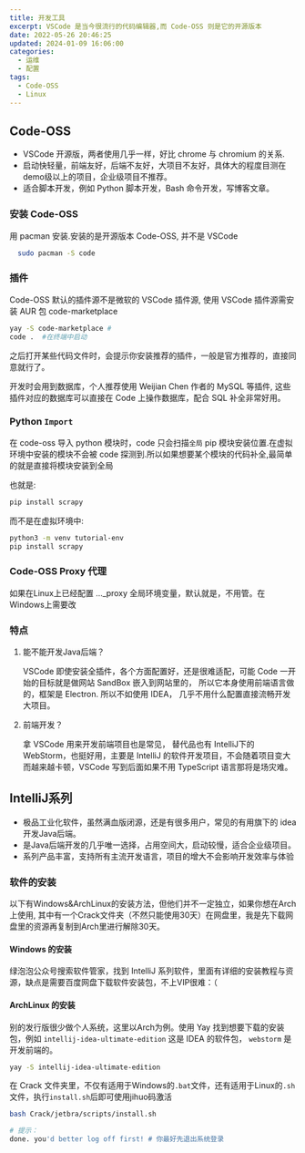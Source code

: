 ```yaml
---
title: 开发工具
excerpt: VSCode 是当今很流行的代码编辑器,而 Code-OSS 则是它的开源版本
date: 2022-05-26 20:46:25
updated: 2024-01-09 16:06:00
categories: 
  - 运维
  - 配置
tags:
  - Code-OSS
  - Linux
---
```


## Code-OSS

* VSCode 开源版，两者使用几乎一样，好比 chrome 与 chromium 的关系.
* 启动快轻量，前端友好，后端不友好，大项目不友好，具体大的程度目测在demo级以上的项目，企业级项目不推荐。
* 适合脚本开发，例如 Python 脚本开发，Bash 命令开发，写博客文章。

### 安装 Code-OSS

用 pacman 安装.安装的是开源版本 Code-OSS, 并不是 VSCode

```bash
  sudo pacman -S code
```

### 插件

Code-OSS 默认的插件源不是微软的 VSCode 插件源, 使用 VSCode 插件源需安装 AUR 包 code-marketplace

```bash
yay -S code-marketplace # 
code .  #在终端中启动
```

之后打开某些代码文件时，会提示你安装推荐的插件，一般是官方推荐的，直接同意就行了。

开发时会用到数据库，个人推荐使用 Weijian Chen 作者的 MySQL 等插件, 这些插件对应的数据库可以直接在 Code 上操作数据库，配合 SQL 补全非常好用。

### Python `Import`

在 code-oss 导入 python 模块时，code 只会扫描`全局` pip 模块安装位置.在虚拟环境中安装的模块不会被 code 探测到.所以如果想要某个模块的代码补全,最简单的就是直接将模块安装到全局

也就是:

```bash
pip install scrapy
```

而不是在虚拟环境中:

```bash
python3 -m venv tutorial-env
pip install scrapy
```

### Code-OSS Proxy 代理

如果在Linux上已经配置 ..._proxy 全局环境变量，默认就是，不用管。在Windows上需要改

### 特点

1. 能不能开发Java后端？

   VSCode 即使安装全插件，各个方面配置好，还是很难适配，可能 Code 一开始的目标就是做网站 SandBox 嵌入到网站里的， 所以它本身使用前端语言做的，框架是 Electron. 所以不如使用 IDEA， 几乎不用什么配置直接流畅开发大项目。

2. 前端开发？
  
   拿 VSCode 用来开发前端项目也是常见， 替代品也有 IntelliJ下的 WebStorm，也挺好用，主要是 IntelliJ 的软件开发项目，不会随着项目变大而越来越卡顿，VSCode 写到后面如果不用 TypeScript 语言那将是场灾难。

## IntelliJ系列

* 极品工业化软件，虽然满血版闭源，还是有很多用户，常见的有用旗下的 idea 开发Java后端。
* 是Java后端开发的几乎唯一选择，占用空间大，启动较慢，适合企业级项目。
* 系列产品丰富，支持所有主流开发语言，项目的增大不会影响开发效率与体验

### 软件的安装
以下有Windows&ArchLinux的安装方法，但他们并不一定独立，如果你想在Arch上使用, 其中有一个Crack文件夹（不然只能使用30天）在网盘里，我是先下载网盘里的资源再复制到Arch里进行解除30天。
#### Windows 的安装
绿泡泡公众号搜索软件管家，找到 IntelliJ 系列软件，里面有详细的安装教程与资源，缺点是需要百度网盘下载软件安装包，不上VIP很难：（

#### ArchLinux 的安装
别的发行版很少做个人系统，这里以Arch为例。使用 Yay 找到想要下载的安装包，例如 `intellij-idea-ultimate-edition` 这是 IDEA 的软件包， `webstorm` 是开发前端的。

```bash
yay -S intellij-idea-ultimate-edition
```

在 Crack 文件夹里，不仅有适用于Windows的`.bat`文件，还有适用于Linux的`.sh`文件，执行`install.sh`后即可使用jihuo码激活

```bash
bash Crack/jetbra/scripts/install.sh

# 提示：
done. you'd better log off first! # 你最好先退出系统登录
```

